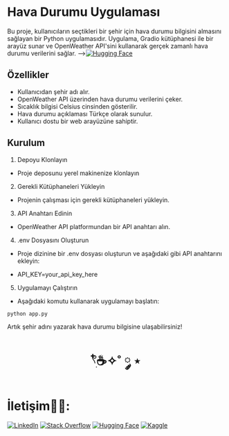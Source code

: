 # Hava Durumu Uygulaması


Bu proje, kullanıcıların seçtikleri bir şehir için hava durumu bilgisini almasını sağlayan bir Python uygulamasıdır.
Uygulama, Gradio kütüphanesi ile bir arayüz sunar ve OpenWeather API'sini kullanarak gerçek zamanlı hava durumu verilerini sağlar.
-->[![Hugging Face](https://img.shields.io/badge/HuggingFace-9C30FF?style=for-the-badge&logo=huggingface&logoColor=white)](https://huggingface.co/spaces/elfgk/HavaDurumu)

## Özellikler

* Kullanıcıdan şehir adı alır.
* OpenWeather API üzerinden hava durumu verilerini çeker.
* Sıcaklık bilgisi Celsius cinsinden gösterilir.
* Hava durumu açıklaması Türkçe olarak sunulur.
* Kullanıcı dostu bir web arayüzüne sahiptir.


## Kurulum
1. Depoyu Klonlayın
* Proje deposunu yerel makinenize klonlayın

2. Gerekli Kütüphaneleri Yükleyin
* Projenin çalışması için gerekli kütüphaneleri yükleyin.

3. API Anahtarı Edinin
* OpenWeather API platformundan bir API anahtarı alın.

4. .env Dosyasını Oluşturun
* Proje dizinine bir .env dosyası oluşturun ve aşağıdaki gibi API anahtarını ekleyin:

* API_KEY=your_api_key_here



5. Uygulamayı Çalıştırın
* Aşağıdaki komutu kullanarak uygulamayı başlatın:

```bash
python app.py
```


Artık şehir adını yazarak hava durumu bilgisine ulaşabilirsiniz!


<h1 align="center"> 𓍢ִ໋☕️✧˚ ༘ ⋆ </h1>

<h1> İletişim🧑‍💻: </h1>

[![LinkedIn](https://img.shields.io/badge/LinkedIn-0A66C2?style=for-the-badge&logo=linkedin&logoColor=white)](https://www.linkedin.com/in/elfgk/)
[![Stack Overflow](https://img.shields.io/badge/StackOverflow-FE7A16?style=for-the-badge&logo=stackoverflow&logoColor=white)](https://stackoverflow.com/users/27559679/elfgk)
[![Hugging Face](https://img.shields.io/badge/HuggingFace-9C30FF?style=for-the-badge&logo=huggingface&logoColor=white)](https://huggingface.co/elfgk)
[![Kaggle](https://img.shields.io/badge/Kaggle-20BEFF?style=for-the-badge&logo=kaggle&logoColor=white)](https://www.kaggle.com/elfgkk)

